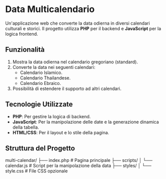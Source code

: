 # Data Multicalendario

Un'applicazione web che converte la data odierna in diversi calendari culturali e storici. Il progetto utilizza **PHP** per il backend e **JavaScript** per la logica frontend.

## Funzionalità
1. Mostra la data odierna nel calendario gregoriano (standard).
2. Converte la data nei seguenti calendari:
   - Calendario Islamico.
   - Calendario Thailandese.
   - Calendario Ebraico.
3. Possibilità di estendere il supporto ad altri calendari.

## Tecnologie Utilizzate
- **PHP**: Per gestire la logica di backend.
- **JavaScript**: Per la manipolazione delle date e la generazione dinamica della tabella.
- **HTML/CSS**: Per il layout e lo stile della pagina.

## Struttura del Progetto

multi-calendar/ ├── index.php # Pagina principale ├── scripts/ │ └── calendar.js # Script per la manipolazione della data ├── styles/ │ └── style.css # File CSS opzionale

